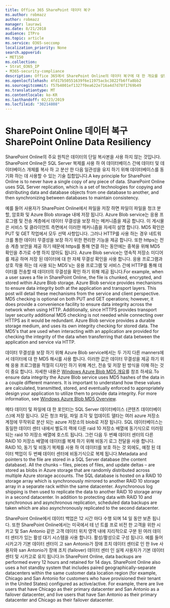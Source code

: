 ```yaml
---
title: Office 365 SharePoint 데이터 복구
ms.author: robmazz
author: robmazz
manager: laurawi
ms.date: 8/21/2018
audience: ITPro
ms.topic: article
ms.service: O365-seccomp
localization_priority: None
search.appverid:
- MET150
ms.collection:
- Strat_O365_IP
- M365-security-compliance
description: Office 365에서 SharePoint Online의 데이터 복구에 대 한 개요를 설명 합니다.
ms.openlocfilehash: 4fd17b50551639f6e11975acbc3822fb6ffa8bb2
ms.sourcegitcommit: f57b4001ef1327f0ea622e716a4d7d78f1769b49
ms.translationtype: MT
ms.contentlocale: ko-KR
ms.lasthandoff: 02/23/2019
ms.locfileid: "30214808"
---
```

# <a name="sharepoint-online-data-resiliency"></a><span data-ttu-id="92b28-103">SharePoint Online 데이터 복구</span><span class="sxs-lookup"><span data-stu-id="92b28-103">SharePoint Online Data Resiliency</span></span>
<span data-ttu-id="92b28-p101">SharePoint Online의 주요 원칙은 데이터의 단일 복사본을 사용 하지 않는 것입니다. SharePoint Online은 SQL Server 복제를 사용 하 여 데이터베이스 간에 데이터 및 데이터베이스 개체를 복사 하 고 분산 한 다음 일관성을 유지 하기 위해 데이터베이스를 동기화 하는 데 사용할 수 있는 기술 집합입니다.</span><span class="sxs-lookup"><span data-stu-id="92b28-p101">A key principle for SharePoint Online is to never have a single copy of any piece of data. SharePoint Online uses SQL Server replication, which is a set of technologies for copying and distributing data and database objects from one database to another, and then synchronizing between databases to maintain consistency.</span></span> 

<span data-ttu-id="92b28-p102">예를 들어 사용자가 SharePoint Online에서 파일을 저장 하면 파일이 파일을 청크 분할, 암호화 및 Azure Blob storage 내에 저장 됩니다. Azure Blob service는 응용 프로그램 및 전송 계층에서 데이터 무결성을 보장 하는 메커니즘을 제공 합니다. 이 게시물은 서비스 및 클라이언트 측면에서 이러한 메커니즘을 자세히 설명 합니다. MD5 확인은 PUT 및 GET 작업에서 모두 선택 사항입니다. 그러나 HTTP를 사용 하는 경우 네트워크를 통한 데이터 무결성을 보장 하기 위한 편리한 기능을 제공 합니다. 또한 https는 전송 계층 보안을 제공 하기 때문에 https를 통해 연결 하는 동안에는 중복을 위해 MD5 확인을 추가로 수행 하지 않아도 됩니다. Azure Blob service는 영속적 저장소 미디어를 제공 하며 저장 된 데이터에 대 한 자체 무결성 확인을 사용 합니다. 응용 프로그램과 상호 작용 하는 데 사용 되는 MD5's는 응용 프로그램 및 서비스 간에 HTTP를 통해 데이터를 전송할 때 데이터의 무결성을 확인 하기 위해 제공 됩니다.</span><span class="sxs-lookup"><span data-stu-id="92b28-p102">For example, when a user saves a file in SharePoint Online, the file is chunked, encrypted, and stored within Azure Blob storage. Azure Blob service provides mechanisms to ensure data integrity both at the application and transport layers. This post will detail these mechanisms from the service and client perspective. MD5 checking is optional on both PUT and GET operations; however, it does provide a convenience facility to ensure data integrity across the network when using HTTP. Additionally, since HTTPS provides transport layer security additional MD5 checking is not needed while connecting over HTTPS as it would be redundant. Azure Blob service provides a durable storage medium, and uses its own integrity checking for stored data. The MD5's that are used when interacting with an application are provided for checking the integrity of the data when transferring that data between the application and service via HTTP.</span></span> 

<span data-ttu-id="92b28-p103">데이터 무결성을 보장 하기 위해 Azure Blob service에서는 두 가지 다른 manners에서 데이터에 대 한 MD5 해시를 사용 합니다. 이러한 값은 데이터 무결성을 제공 하기 위해 응용 프로그램을 적절히 디자인 하기 위해 계산, 전송 및 저장 된 방식을 이해 하는 것이 중요 합니다. 자세한 내용은 [Windows Azure Blob MD5 개요](http://blogs.msdn.com/b/windowsazurestorage/archive/2011/02/18/windows-azure-blob-md5-overview.aspx)를 참조 하세요.</span><span class="sxs-lookup"><span data-stu-id="92b28-p103">To ensure data integrity the Azure Blob service uses MD5 hashes of the data in a couple different manners. It is important to understand how these values are calculated, transmitted, stored, and eventually enforced to appropriately design your application to utilize them to provide data integrity. For more information, see [Windows Azure Blob MD5 Overview](http://blogs.msdn.com/b/windowsazurestorage/archive/2011/02/18/windows-azure-blob-md5-overview.aspx).</span></span> 

<span data-ttu-id="92b28-p104">메타 데이터 및 파일에 대 한 포인터는 SQL Server 데이터베이스 (콘텐츠 데이터베이스)에 저장 됩니다. 모든 청크 파일, 파일 조각 및 업데이트 델타는 여러 azure 저장소 계정에 무작위로 분산 되는 azure 저장소의 blob로 저장 됩니다. SQL 데이터베이스는 동일한 데이터 센터 내에서 별도의 랙에 다른 raid 10 저장소 배열에 동기식으로 미러링 되는 raid 10 저장소 배열에 호스트 됩니다. 그런 다음 두 번째 데이터 센터의 다른 RAID 10 저장소 배열에 데이터를 복제 하기 위해 비동기 로그 전달을 사용 합니다. RAID 10, 동기 및 비동기 복제를 사용 하 여 데이터를 보호 하는 것 외에도, 예정 된 데이터 백업이 두 번째 데이터 센터에 비동기식으로 복제 됩니다.</span><span class="sxs-lookup"><span data-stu-id="92b28-p104">Metadata and pointers to the file are stored in a SQL Server database (the content database). All the chunks – files, pieces of files, and update deltas – are stored as blobs in Azure storage that are randomly distributed across multiple Azure storage accounts. The SQL database is hosted on a RAID 10 storage array which is synchronously mirrored to another RAID 10 storage array in a separate rack within the same datacenter. Asynchronous log shipping is then used to replicate the data to another RAID 10 storage array in a second datacenter. In addition to protecting data with RAID 10 and synchronous and asynchronous replication, scheduled data backups are taken which are also asynchronously replicated to the second datacenter.</span></span> 

<span data-ttu-id="92b28-p105">SharePoint Online에서 데이터 백업은 12 시간 마다 수행 되며 14 일 동안 보존 됩니다. 또한 SharePoint Online에서는 미국에서 테 넌 트를 프로 비전 한 고객을 위한 시카고 및 San Antonio 같은 고객 데이터 위치 영역 내에 지리적으로 구분 된 여러 데이터 센터가 있는 활성 대기 시스템을 사용 합니다. 활성/활성으로 구성 됩니다. 예를 들어 시카고가 기본 데이터 센터이 고 san Antonio가 장애 조치 데이터 센터로 인 한 live 사용자와 san Antonio가 장애 조치 (failover) 데이터 센터 인 실제 사용자가 기본 데이터 센터 및 시카고로 유지 됩니다.</span><span class="sxs-lookup"><span data-stu-id="92b28-p105">In SharePoint Online, data backups are performed every 12 hours and retained for 14 days. SharePoint Online also uses a hot standby system that includes paired geographically-separate datacenters within the same customer data location region (for example, Chicago and San Antonio for customers who have provisioned their tenant in the United States) configured as active/active. For example, there are live users that have Chicago as their primary datacenter and San Antonio as a failover datacenter, and live users that have San Antonio as their primary datacenter and Chicago as their failover datacenter.</span></span> 